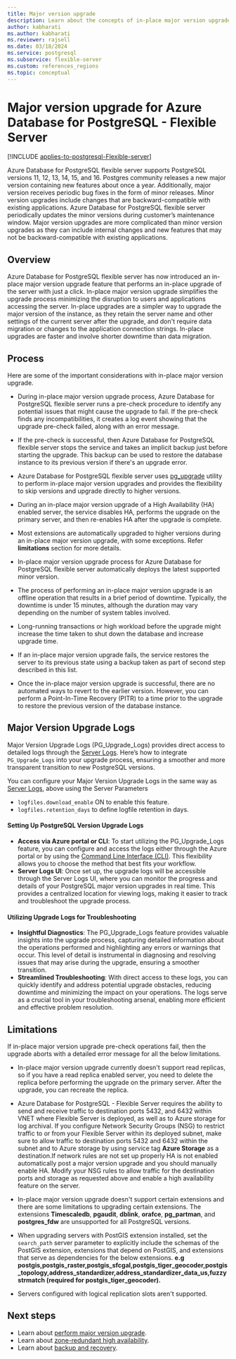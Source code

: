 ```yaml
---
title: Major version upgrade
description: Learn about the concepts of in-place major version upgrade with Azure Database for PostgreSQL - Flexible Server.
author: kabharati
ms.author: kabharati
ms.reviewer: rajsell
ms.date: 03/18/2024
ms.service: postgresql
ms.subservice: flexible-server
ms.custom: references_regions
ms.topic: conceptual
---
```


# Major version upgrade for Azure Database for PostgreSQL - Flexible Server

[!INCLUDE [applies-to-postgresql-Flexible-server](../includes/applies-to-postgresql-Flexible-server.md)]

Azure Database for PostgreSQL flexible server supports PostgreSQL versions 11, 12, 13, 14, 15, and 16. Postgres community releases a new major version containing new features about once a year. Additionally, major version receives periodic bug fixes in the form of minor releases. Minor version upgrades include changes that are backward-compatible with existing applications. Azure Database for PostgreSQL flexible server periodically updates the minor versions during customer’s maintenance window. Major version upgrades are more complicated than minor version upgrades as they can include internal changes and new features that may not be backward-compatible with existing applications. 

## Overview 

Azure Database for PostgreSQL flexible server has now introduced an in-place major version upgrade feature that performs an in-place upgrade of the server with just a click. In-place major version upgrade simplifies the upgrade process minimizing the disruption to users and applications accessing the server. In-place upgrades are a simpler way to upgrade the major version of the instance, as they retain the server name and other settings of the current server after the upgrade, and don't require data migration or changes to the application connection strings. In-place upgrades are faster and involve shorter downtime than data migration. 


## Process

Here are some of the important considerations with in-place major version upgrade. 

- During in-place major version upgrade process, Azure Database for PostgreSQL flexible server runs a pre-check procedure to identify any potential issues that might cause the upgrade to fail. If the pre-check finds any incompatibilities, it creates a log event showing that the upgrade pre-check failed, along with an error message. 

- If the pre-check is successful, then Azure Database for PostgreSQL flexible server stops the service and takes an implicit backup just before starting the upgrade. This backup can be used to restore the database instance to its previous version if there's an upgrade error. 

- Azure Database for PostgreSQL flexible server uses [pg_upgrade](https://www.postgresql.org/docs/current/pgupgrade.html) utility to perform in-place major version upgrades and provides the flexibility to skip versions and upgrade directly to higher versions. 

-	During an in-place major version upgrade of a High Availability (HA) enabled server, the service disables HA, performs the upgrade on the primary server, and then re-enables HA after the upgrade is complete. 

-	Most extensions are automatically upgraded to higher versions during an in-place major version upgrade, with some exceptions. Refer **limitations** section for more details. 

-	In-place major version upgrade process for Azure Database for PostgreSQL flexible server automatically deploys the latest supported minor version. 

-	The process of performing an in-place major version upgrade is an offline operation that results in a brief period of downtime. Typically, the downtime is under 15 minutes, although the duration may vary depending on the number of system tables involved.

-	Long-running transactions or high workload before the upgrade might increase the time taken to shut down the database and increase upgrade time. 

-	If an in-place major version upgrade fails, the service restores the server to its previous state using a backup taken as part of second step described in this list.

-	Once the in-place major version upgrade is successful, there are no automated ways to revert to the earlier version. However, you can perform a Point-In-Time Recovery (PITR) to a time prior to the upgrade to restore the previous version of the database instance.

## Major Version Upgrade Logs 

Major Version Upgrade Logs (PG_Upgrade_Logs) provides direct access to detailed logs through the [Server Logs](./how-to-server-logs-portal.md). Here’s how to integrate `PG_Upgrade_Logs` into your upgrade process, ensuring a smoother and more transparent transition to new PostgreSQL versions.

You can configure your Major Version Upgrade Logs in the same way as [Server Logs](./how-to-server-logs-portal.md), above using the Server Parameters
* `logfiles.download_enable` ON to enable this feature.
* `logfiles.retention_days` to define logfile retention in days.

#### Setting Up PostgreSQL Version Upgrade Logs
- **Access via Azure portal or CLI**: To start utilizing the PG_Upgrade_Logs feature, you can configure and access the logs either through the Azure portal or by using the [Command Line Interface (CLI)](./how-to-server-logs-cli.md). This flexibility allows you to choose the method that best fits your workflow.
- **Server Logs UI**: Once set up, the upgrade logs will be accessible through the Server Logs UI, where you can monitor the progress and details of your PostgreSQL major version upgrades in real time. This provides a centralized location for viewing logs, making it easier to track and troubleshoot the upgrade process.

#### Utilizing Upgrade Logs for Troubleshooting

- **Insightful Diagnostics**: The PG_Upgrade_Logs feature provides valuable insights into the upgrade process, capturing detailed information about the operations performed and highlighting any errors or warnings that occur. This level of detail is instrumental in diagnosing and resolving issues that may arise during the upgrade, ensuring a smoother transition.
- **Streamlined Troubleshooting**: With direct access to these logs, you can quickly identify and address potential upgrade obstacles, reducing downtime and minimizing the impact on your operations. The logs serve as a crucial tool in your troubleshooting arsenal, enabling more efficient and effective problem resolution.

## Limitations  

If in-place major version upgrade pre-check operations fail, then the upgrade aborts with a detailed error message for all the below limitations.

- In-place major version upgrade currently doesn't support read replicas, so if you have a read replica enabled server, you need to delete the replica before performing the upgrade on the primary server. After the upgrade, you can recreate the replica.

- Azure Database for PostgreSQL - Flexible Server requires the ability to send and receive traffic to destination ports 5432, and 6432 within VNET where Flexible Server is deployed, as well as to Azure storage for log archival. If you configure Network Security Groups (NSG) to restrict traffic to or from your Flexible Server within its deployed subnet, make sure to allow traffic to destination ports 5432 and 6432 within the subnet and to Azure storage by using service tag **Azure Storage** as a destination.If network rules are not set up properly HA is not enabled automatically post a major version upgrade and you should manually enable HA. Modify your NSG rules to allow traffic for the destination ports and storage as requested above and enable a high availability feature on the server.

- In-place major version upgrade doesn't support certain extensions and there are some limitations to upgrading certain extensions. The extensions **Timescaledb**, **pgaudit**, **dblink**, **orafce**, **pg_partman**, and **postgres_fdw** are unsupported for all PostgreSQL versions. 

-	When upgrading servers with PostGIS extension installed, set the `search_path` server parameter to explicitly include the schemas of the PostGIS extension, extensions that depend on PostGIS, and extensions that serve as dependencies for the below extensions.
  **e.g postgis,postgis_raster,postgis_sfcgal,postgis_tiger_geocoder,postgis_topology,address_standardizer,address_standardizer_data_us,fuzzystrmatch (required for postgis_tiger_geocoder).**

-	Servers configured with logical replication slots aren't supported. 
 
## Next steps

- Learn about [perform major version upgrade](./how-to-perform-major-version-upgrade-portal.md).
- Learn about [zone-redundant high availability](./concepts-high-availability.md).
- Learn about [backup and recovery](./concepts-backup-restore.md).

